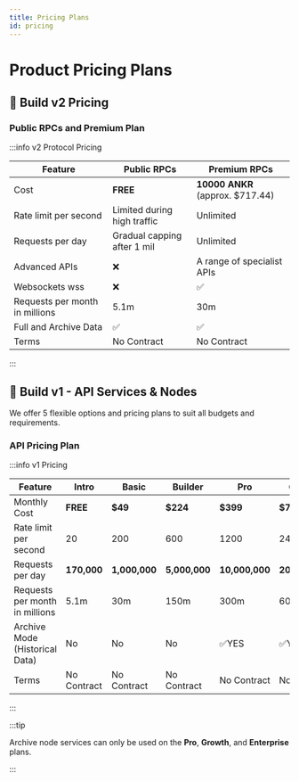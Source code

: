 ```yaml
---
title: Pricing Plans
id: pricing
---
```


# Product Pricing Plans

## 📌 Build v2 Pricing 

### Public RPCs and Premium Plan

:::info v2 Protocol Pricing


| **Feature**                    | Public RPCs  | Premium RPCs    | 
| ------------------------------ | ----------- | ------------- |
| Cost                           | **FREE**    | **10000 ANKR** (approx. $717.44)      | 
| Rate limit per second          | Limited during high traffic         | Unlimited      | 
| Requests per day               | Gradual capping after 1 mil  | Unlimited |
| Advanced APIs                  | ❌ |A range of specialist APIs |
| Websockets wss                 | ❌ |✅ |
| Requests per month in millions | 5.1m        | 30m           | 
| Full and Archive Data          | ✅          | ✅           |
| Terms                          | No Contract | No Contract   |
:::


## 📌 Build v1 - API Services & Nodes

We offer 5 flexible options and pricing plans to suit all budgets and
requirements.

### API Pricing Plan

:::info v1 Pricing


| **Feature**                    | **Intro**   | **Basic**     | **Builder**   | **Pro**     | **Growth**    | **Enterprise**     |
| ------------------------------ | ----------- | ------------- | ------------- | ----------- | ------------- | ------------------ |
| Monthly Cost                   | **FREE**    | **$49**       | **$224**      | **$399**    | **$799**      | **$2500+**         |
| Rate limit per second          | 20           | 200          | 600           | 1200        | 2400          | 500+ (scales to 10,000) |
| Requests per day               | **170,000** | **1,000,000** | **5,000,000** | **10,000,000**| **20,000,000** | **Unlimited**   |
| Requests per month in millions | 5.1m        | 30m           | 150m          | 300m        | 600m          | Unlimited          |
| Archive Mode (Historical Data) | No          | No            | No            | :white_check_mark:YES | :white_check_mark:YES | :white_check_mark:YES |
| Terms                          | No Contract | No Contract   | No Contract   | No Contract  | No Contract  | Contract Required       |
:::


:::tip

Archive node services can only be used on the **Pro**, **Growth**, and **Enterprise** plans.

:::
